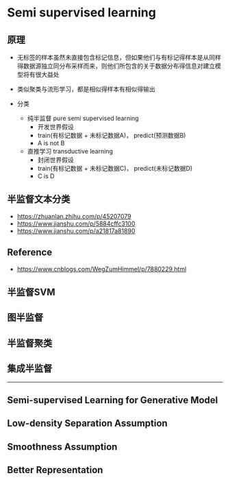 # Semi supervised learning

## 原理
+ 无标签的样本虽然未直接包含标记信息，但如果他们与有标记得样本是从同样得数据源独立同分布采样而来，则他们所包含的关于数据分布得信息对建立模型将有很大益处
+ 类似聚类与流形学习，都是相似得样本有相似得输出

+ 分类
	+ 纯半监督 pure semi supervised learning
		+ 开发世界假设
		+ train(有标记数据 + 未标记数据A)， predict(预测数据B)
		+ A is not B
	+ 直推学习 transductive learning
		+ 封闭世界假设
		+ train(有标记数据 + 未标记数据C)， predict(未标记数据D)
		+ C is D
        
## 半监督文本分类
+ https://zhuanlan.zhihu.com/p/45207079
+ https://www.jianshu.com/p/5884cffc3100
+ https://www.jianshu.com/p/a21817a81890

## Reference
+ https://www.cnblogs.com/WegZumHimmel/p/7880229.html

## 半监督SVM

## 图半监督

## 半监督聚类

## 集成半监督

---

## Semi-supervised Learning for Generative Model

## Low-density Separation Assumption

## Smoothness Assumption

## Better Representation